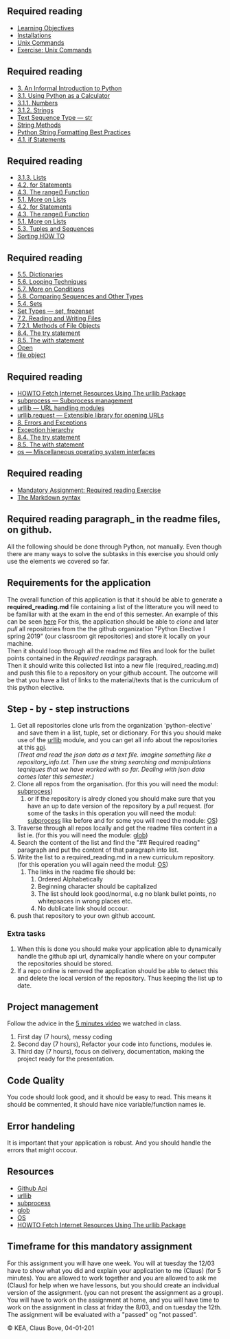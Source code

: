 ## Required reading
* [Learning Objectives](/other_materials/learning_objectives.md)
* [Installations](/other_materials/installation.md)
* [Unix Commands](/other_materials/unix_commands.md)
* [Exercise: Unix Commands](/exercises/UNIX_commands.md)

## Required reading
* [3. An Informal Introduction to Python](https://docs.python.org/3.7/tutorial/introduction.html#an-informal-introduction-to-python)
* [3.1. Using Python as a Calculator](https://docs.python.org/3.7/tutorial/introduction.html#using-python-as-a-calculator)
* [3.1.1. Numbers](https://docs.python.org/3.7/tutorial/introduction.html#numbers)
* [3.1.2. Strings](https://docs.python.org/3.7/tutorial/introduction.html#strings)
* [Text Sequence Type — str](https://docs.python.org/3.7/library/stdtypes.html#text-sequence-type-str)
* [String Methods](https://docs.python.org/3.7/library/stdtypes.html#string-methods)
* [Python String Formatting Best Practices](https://realpython.com/python-string-formatting/)
* [4.1. if Statements](https://docs.python.org/3/tutorial/controlflow.html#if-statements)


## Required reading
* [3.1.3. Lists](https://docs.python.org/3/tutorial/introduction.html#lists)
* [4.2. for Statements](https://docs.python.org/3/tutorial/controlflow.html#for-statements)
* [4.3. The range() Function](https://docs.python.org/3/tutorial/controlflow.html#the-range-function)
* [5.1. More on Lists](https://docs.python.org/3/tutorial/datastructures.html#more-on-lists)
* [4.2. for Statements](https://docs.python.org/3/tutorial/controlflow.html#for-statements)
* [4.3. The range() Function](https://docs.python.org/3/tutorial/controlflow.html#the-range-function)
* [5.1. More on Lists](https://docs.python.org/3/tutorial/datastructures.html#more-on-lists)
* [5.3. Tuples and Sequences](https://docs.python.org/3/tutorial/datastructures.html#tuples-and-sequences)
* [Sorting HOW TO](https://docs.python.org/3/howto/sorting.html#sorting-how-to)



## Required reading
* [5.5. Dictionaries](https://docs.python.org/3/tutorial/datastructures.html#dictionaries)
* [5.6. Looping Techniques](https://docs.python.org/3/tutorial/datastructures.html#looping-techniques)
* [5.7. More on Conditions](https://docs.python.org/3/tutorial/datastructures.html#more-on-conditions)
* [5.8. Comparing Sequences and Other Types](https://docs.python.org/3/tutorial/datastructures.html#comparing-sequences-and-other-types)
* [5.4. Sets](https://docs.python.org/3/tutorial/datastructures.html#sets)
* [Set Types — set, frozenset](https://docs.python.org/3/library/stdtypes.html#set-types-set-frozenset)
* [7.2. Reading and Writing Files](https://docs.python.org/3/tutorial/inputoutput.html#reading-and-writing-files)
* [7.2.1. Methods of File Objects](https://docs.python.org/3/tutorial/inputoutput.html#methods-of-file-objects)
* [8.4. The try statement](https://docs.python.org/3/reference/compound_stmts.html#the-try-statement)
* [8.5. The with statement](https://docs.python.org/3/reference/compound_stmts.html#the-with-statement)
* [Open](https://docs.python.org/3/library/functions.html#open)
* [file object](https://docs.python.org/3/glossary.html#term-file-object)


## Required reading
* [HOWTO Fetch Internet Resources Using The urllib Package](https://docs.python.org/3/howto/urllib2.html)
* [subprocess — Subprocess management](https://docs.python.org/3.7/library/subprocess.html#module-subprocess)
* [urllib — URL handling modules](https://docs.python.org/3/library/urllib.html#module-urllib)
* [urllib.request — Extensible library for opening URLs](https://docs.python.org/3/library/urllib.request.html#module-urllib.request)
* [8. Errors and Exceptions](https://docs.python.org/3/tutorial/errors.html)
* [Exception hierarchy](https://docs.python.org/3/library/exceptions.html#exception-hierarchy)
* [8.4. The try statement](https://docs.python.org/3/reference/compound_stmts.html#the-try-statement)
* [8.5. The with statement](https://docs.python.org/3/reference/compound_stmts.html#the-with-statement)
* [os — Miscellaneous operating system interfaces](https://docs.python.org/3/library/os.html)
## Required reading

* [Mandatory Assignment: Required reading Exercise](https://github.com/python-elective-1-spring-2019/Lesson-07-Required-reading-Exercise/blob/master/exercises/README.md)
* [The Markdown syntax](other_materials/markdown.md)

## Required reading paragraph_ in the readme files, on github.

All the following should be done through Python, not manually. Even though there are many ways to solve the subtasks in this exercise you should only use the elements we covered so far. 

## Requirements for the application
The overall function of this application is that it should be able to generate a **required_reading.md** file containing a list of the litterature you will need to be familiar with at the exam in the end of this semester. An example of this can be seen [here](https://github.com/clbokea/required_reading/blob/master/required_reading.md)
For this, the application should be able to _clone_ and later _pull_ all repositories from the the github organization "Python Elective I spring 2019" (our classroom git repositories) and store it locally on your machine.   
Then it should loop through all the readme.md files and look for the bullet points contained in the _Required readings_ paragraph.  
Then it should write this collected list into a new file (required_reading.md) and push this file to a repository on your github account. The outcome will be that you have a list of links to the material/texts that is the curriculum of this python elective. 

## Step - by - step instructions
1. Get all repositories clone urls from the organization 'python-elective' and save them in a list, tuple, set or dictionary. For this you should make use of the [urllib](https://docs.python.org/3/library/urllib.html?highlight=urllib) module, and you can get all info about the repositories at this [api](https://api.github.com/orgs/python-elective-1-spring-2019/repos?per_page=100).  
_(Treat and read the json data as a text file. imagine something like a repository_info.txt. Then use the string searching and manipulations teqniques that we have worked with so far. Dealing with json data comes later this semester.)_    
2. Clone all repos from the organisation. (for this you will need the modul: [subprocess](https://docs.python.org/3/library/subprocess.html#module-subprocess))
    1. or if the repository is alredy cloned you should make sure that you have an up to date version of the repository by a _pull_ request. (for some of the tasks in this operation you will need the modul: [subprocess](https://docs.python.org/3/library/subprocess.html#module-subprocess) like before and for some you will need the module: [OS](https://docs.python.org/3/library/os.html?highlight=os#module-os)) 
3. Traverse through all repos locally and get the readme files content in a list ie. (for this you will need the module: [glob](https://docs.python.org/3/library/glob.html?highlight=glob#module-glob))
4. Search the content of the list and find the "## Required reading" paragraph and put the content of that paragraph into list.
4. Write the list to a required_reading.md in a new curriculum repository. (for this operation you will again need the modul: [OS](https://docs.python.org/3/library/os.html?highlight=os#module-os)) 
    1. The links in the readme file should be:
        1. Ordered Alphabetically
        1. Beginning character should be capitalized
        1. The list should look good/normal, e.g no blank bullet points, no whitepsaces in wrong places etc.
        1. No dublicate link should occour. 
5. push that repository to your own github account.

### Extra tasks
1. When this is done you should make your application able to dynamically handle the github api url, dynamically handle where on your computer the repositories should be stored. 
1. If a repo online is removed the application should be able to detect this and delete the local version of the repository. Thus keeping the list up to date.

## Project management
Follow the advice in the [5 minutes video](https://www.youtube.com/watch?v=ohr6O78jGzs) we watched in class.
1. First day (7 hours), messy coding
1. Second day (7 hours), Refactor your code into functions, modules ie. 
1. Third day (7 hours), focus on delivery, documentation, making the project ready for the presentation.

## Code Quality
You code should look good, and it should be easy to read. This means it should be commented, it should have nice variable/function names ie. 

## Error handeling
It is important that your application is robust. And you should handle the errors that might occour. 

## Resources
* [Github Api](https://api.github.com/orgs/python-elective-1-spring-2019/repos?per_page=100)
* [urllib](https://docs.python.org/3/library/urllib.html?highlight=urllib)
* [subprocess](https://docs.python.org/3/library/subprocess.html#module-subprocess)
* [glob](https://docs.python.org/3/library/glob.html?highlight=glob#module-glob)
* [OS](https://docs.python.org/3/library/os.html?highlight=os#module-os)
* [HOWTO Fetch Internet Resources Using The urllib Package](https://docs.python.org/3/howto/urllib2.html)

## Timeframe for this mandatory assignment
For this assignment you will have one week. You will at tuesday the 12/03 have to show what you did and explain your application to me (Claus) (for 5 minutes). You are allowed to work together and you are allowed to ask me (Claus) for help when we have lessons, but you should create an individual version of the assignment. (you can not present the assignment as a group). You will have to work on the assignment at home, and you will have time to work on the assignment in class at friday the 8/03, and on tuesday the 12th. The assignment will be evaluated with a "passed" og "not passed". 



&copy; KEA, Claus Bove, 04-01-201
